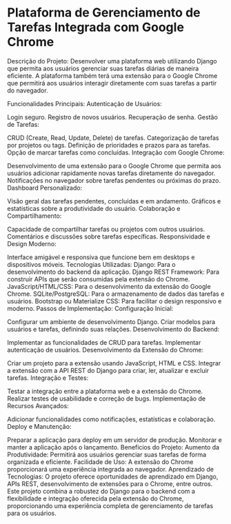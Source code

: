 # Plataforma de Gerenciamento de Tarefas Integrada com Google Chrome

Descrição do Projeto:
Desenvolver uma plataforma web utilizando Django que permita aos usuários gerenciar suas tarefas diárias de maneira eficiente. A plataforma também terá uma extensão para o Google Chrome que permitirá aos usuários interagir diretamente com suas tarefas a partir do navegador.

Funcionalidades Principais:
Autenticação de Usuários:

Login seguro.
Registro de novos usuários.
Recuperação de senha.
Gestão de Tarefas:

CRUD (Create, Read, Update, Delete) de tarefas.
Categorização de tarefas por projetos ou tags.
Definição de prioridades e prazos para as tarefas.
Opção de marcar tarefas como concluídas.
Integração com Google Chrome:

Desenvolvimento de uma extensão para o Google Chrome que permita aos usuários adicionar rapidamente novas tarefas diretamente do navegador.
Notificações no navegador sobre tarefas pendentes ou próximas do prazo.
Dashboard Personalizado:

Visão geral das tarefas pendentes, concluídas e em andamento.
Gráficos e estatísticas sobre a produtividade do usuário.
Colaboração e Compartilhamento:

Capacidade de compartilhar tarefas ou projetos com outros usuários.
Comentários e discussões sobre tarefas específicas.
Responsividade e Design Moderno:

Interface amigável e responsiva que funcione bem em desktops e dispositivos móveis.
Tecnologias Utilizadas:
Django: Para o desenvolvimento do backend da aplicação.
Django REST Framework: Para construir APIs que serão consumidas pela extensão do Chrome.
JavaScript/HTML/CSS: Para o desenvolvimento da extensão do Google Chrome.
SQLite/PostgreSQL: Para o armazenamento de dados das tarefas e usuários.
Bootstrap ou Materialize CSS: Para facilitar o design responsivo e moderno.
Passos de Implementação:
Configuração Inicial:

Configurar um ambiente de desenvolvimento Django.
Criar modelos para usuários e tarefas, definindo suas relações.
Desenvolvimento do Backend:

Implementar as funcionalidades de CRUD para tarefas.
Implementar autenticação de usuários.
Desenvolvimento da Extensão do Chrome:

Criar um projeto para a extensão usando JavaScript, HTML e CSS.
Integrar a extensão com a API REST do Django para criar, ler, atualizar e excluir tarefas.
Integração e Testes:

Testar a integração entre a plataforma web e a extensão do Chrome.
Realizar testes de usabilidade e correção de bugs.
Implementação de Recursos Avançados:

Adicionar funcionalidades como notificações, estatísticas e colaboração.
Deploy e Manutenção:

Preparar a aplicação para deploy em um servidor de produção.
Monitorar e manter a aplicação após o lançamento.
Benefícios do Projeto:
Aumento da Produtividade: Permitirá aos usuários gerenciar suas tarefas de forma organizada e eficiente.
Facilidade de Uso: A extensão do Chrome proporcionará uma experiência integrada ao navegador.
Aprendizado de Tecnologias: O projeto oferece oportunidades de aprendizado em Django, APIs REST, desenvolvimento de extensões para o Chrome, entre outros.
Este projeto combina a robustez do Django para o backend com a flexibilidade e integração oferecida pela extensão do Chrome, proporcionando uma experiência completa de gerenciamento de tarefas para os usuários.

